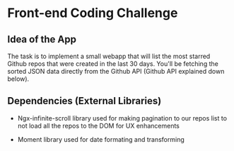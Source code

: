 # Front-end Coding Challenge

## Idea of the App

The task is to implement a small webapp that will list the most starred Github repos that were created in the last 30 days.
You'll be fetching the sorted JSON data directly from the Github API (Github API explained down below).

## Dependencies (External Libraries)

- Ngx-infinite-scroll library used for making pagination to our repos list to not
  load all the repos to the DOM for UX enhancements

- Moment library used for date formating and transforming
